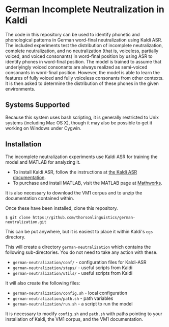# German Incomplete Neutralization in Kaldi

The code in this repository can be used to identify phonetic and phonological
patterns in German word-final neutralization using Kaldi ASR. The included
experiments test the distribution of incomplete neutralization, complete
neutralization, and no neutralization (that is, voiceless, partially voiced,
and voiced consonants) in word-final position by using ASR to identify phones
in word-final position. The model is trained to assume that underlyingly voiced
consonants are always realized as semi-voiced consonants in word-final
position. However, the model is able to learn the features of fully voiced and
fully voiceless consonants from other contexts. It is then asked to determine
the distribution of these phones in the given environments.

## Systems Supported

Because this system uses bash scripting, it is generally restricted to Unix
systems (including Mac OS X), though it may also be possible to get it working
on Windows under Cygwin.

## Installation

The incomplete neutralization experiments use Kaldi ASR for training the model
and MATLAB for analyzing it. 

- To install Kaldi ASR, follow the instructions at [the Kaldi ASR
  documentation](http://kaldi-asr.org/doc/install.html).
- To purchase and install MATLAB, visit the MATLAB page at
  [Mathworks](https://www.mathworks.com/products/matlab).

It is also necessary to download the VM1 corpus and to unzip the documentation
contained within.

Once these have been installed, clone this repository.

    $ git clone https://github.com/thorsonlinguistics/german-neutralization.git

This can be put anywhere, but it is easiest to place it within Kaldi's `egs`
directory.

This will create a directory `german-neutralization` which contains the
following sub-directories. You do not need to take any action with these.

- `german-neutralization/conf/` - configuration files for Kaldi-ASR
- `german-neutralization/steps/` - useful scripts from Kaldi
- `german-neutralization/utils/` - useful scripts from Kaldi

It will also create the following files:

- `german-neutralization/config.sh` - local configuration
- `german-neutralization/path.sh` - path variables
- `german-neutralization/run.sh` - a script to run the model

It is necessary to modify `config.sh` and `path.sh` with paths pointing to your
installation of Kaldi, the VM1 corpus, and the VM1 documentation.
